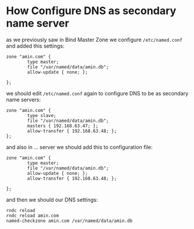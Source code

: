 # How Configure DNS as secondary name server
as we previously saw in Bind Master Zone we configure <code>/etc/named.conf</code> and added this settings:

    zone "amin.com" {
            type master;
            file "/var/named/data/amin.db";
            allow-update { none; };

    };


<p>we should edit <code>/etc/named.conf</code> again to configure DNS to be as secondary name servers:</p>

    zone "amin.com" {
            type slave;
            file "/var/named/data/amin.db";
            masters { 192.168.63.47; };
            allow-transfer { 192.168.63.48; };
    };

<p>and also in ... server we should add this to configuration file:</p>  

    zone "amin.com" {
            type master;
            file "/var/named/data/amin.db";
            allow-update { none; };
            allow-transfer { 192.168.63.48; };

    };

<p>and then we should our DNS settings: </p>

    rndc reload
    rndc reload amin.com
    named-checkzone amin.com /var/named/data/amin.db
